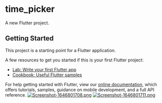 # time_picker

A new Flutter project.

## Getting Started

This project is a starting point for a Flutter application.

A few resources to get you started if this is your first Flutter project:

- [Lab: Write your first Flutter app](https://flutter.dev/docs/get-started/codelab)
- [Cookbook: Useful Flutter samples](https://flutter.dev/docs/cookbook)

For help getting started with Flutter, view our
[online documentation](https://flutter.dev/docs), which offers tutorials,
samples, guidance on mobile development, and a full API reference.
[![Screenshot-1646801708.png](https://i.postimg.cc/9M2Fqt8n/Screenshot-1646801708.png)](https://postimg.cc/WD9PBrPG)
[![Screenshot-1646801711.png](https://i.postimg.cc/T1Ydt2Xj/Screenshot-1646801711.png)](https://postimg.cc/ZB2zRSn0)
